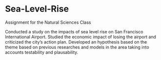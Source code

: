 # Sea-Level-Rise

Assignment for the Natural Sciences Class

Conducted a study on the impacts of sea level rise on San Francisco International Airport. Studied the economic impact of losing the airport and criticized the city’s action plan. Developed an hypothesis based on the theme based on previous researches and models in the area taking into accounts testability and plausability.
